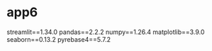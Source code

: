 # app6
streamlit==1.34.0
pandas==2.2.2
numpy==1.26.4
matplotlib==3.9.0
seaborn==0.13.2
pyrebase4==5.7.2  